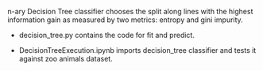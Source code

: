 n-ary Decision Tree classifier chooses the split along lines
with the highest information gain as measured by two metrics: entropy and gini impurity.

* decision_tree.py contains the code for fit and predict.

* DecisionTreeExecution.ipynb imports decision_tree classifier and tests it against zoo animals dataset.